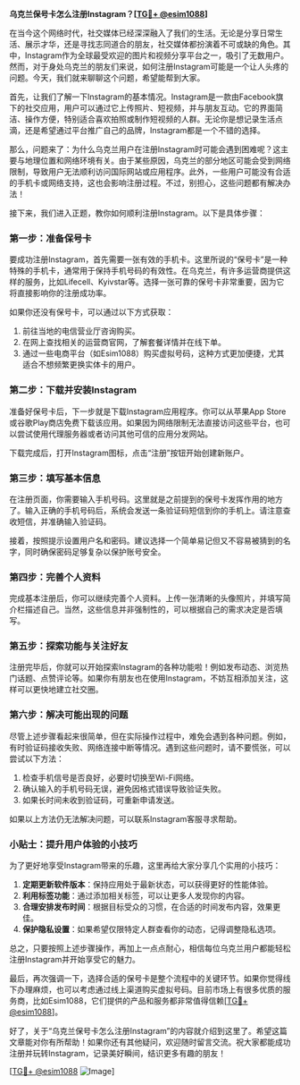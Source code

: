 **乌克兰保号卡怎么注册Instagram？[[TG💪+ @esim1088](https://t.me/s/esim1088)]**

在当今这个网络时代，社交媒体已经深深融入了我们的生活。无论是分享日常生活、展示才华，还是寻找志同道合的朋友，社交媒体都扮演着不可或缺的角色。其中，Instagram作为全球最受欢迎的图片和视频分享平台之一，吸引了无数用户。然而，对于身处乌克兰的朋友们来说，如何注册Instagram可能是一个让人头疼的问题。今天，我们就来聊聊这个问题，希望能帮到大家。

首先，让我们了解一下Instagram的基本情况。Instagram是一款由Facebook旗下的社交应用，用户可以通过它上传照片、短视频，并与朋友互动。它的界面简洁、操作方便，特别适合喜欢拍照或制作短视频的人群。无论你是想记录生活点滴，还是希望通过平台推广自己的品牌，Instagram都是一个不错的选择。

那么，问题来了：为什么乌克兰用户在注册Instagram时可能会遇到困难呢？这主要与地理位置和网络环境有关。由于某些原因，乌克兰的部分地区可能会受到网络限制，导致用户无法顺利访问国际网站或应用程序。此外，一些用户可能没有合适的手机卡或网络支持，这也会影响注册过程。不过，别担心，这些问题都有解决办法！

接下来，我们进入正题，教你如何顺利注册Instagram。以下是具体步骤：

### **第一步：准备保号卡**
要成功注册Instagram，首先需要一张有效的手机卡。这里所说的“保号卡”是一种特殊的手机卡，通常用于保持手机号码的有效性。在乌克兰，有许多运营商提供这样的服务，比如Lifecell、Kyivstar等。选择一张可靠的保号卡非常重要，因为它将直接影响你的注册成功率。

如果你还没有保号卡，可以通过以下方式获取：
1. 前往当地的电信营业厅咨询购买。
2. 在网上查找相关的运营商官网，了解套餐详情并在线下单。
3. 通过一些电商平台（如Esim1088）购买虚拟号码，这种方式更加便捷，尤其适合不想频繁更换实体卡的用户。

### **第二步：下载并安装Instagram**
准备好保号卡后，下一步就是下载Instagram应用程序。你可以从苹果App Store或谷歌Play商店免费下载该应用。如果因为网络限制无法直接访问这些平台，也可以尝试使用代理服务器或者访问其他可信的应用分发网站。

下载完成后，打开Instagram图标，点击“注册”按钮开始创建新账户。

### **第三步：填写基本信息**
在注册页面，你需要输入手机号码。这里就是之前提到的保号卡发挥作用的地方了。输入正确的手机号码后，系统会发送一条验证码短信到你的手机上。请注意查收短信，并准确输入验证码。

接着，按照提示设置用户名和密码。建议选择一个简单易记但又不容易被猜到的名字，同时确保密码足够复杂以保护账号安全。

### **第四步：完善个人资料**
完成基本注册后，你可以继续完善个人资料。上传一张清晰的头像照片，并填写简介栏描述自己。当然，这些信息并非强制性的，可以根据自己的需求决定是否填写。

### **第五步：探索功能与关注好友**
注册完毕后，你就可以开始探索Instagram的各种功能啦！例如发布动态、浏览热门话题、点赞评论等。如果你有朋友也在使用Instagram，不妨互相添加关注，这样可以更快地建立社交圈。

### **第六步：解决可能出现的问题**
尽管上述步骤看起来很简单，但在实际操作过程中，难免会遇到各种问题。例如，有时验证码接收失败、网络连接中断等情况。遇到这些问题时，请不要慌张，可以尝试以下方法：
1. 检查手机信号是否良好，必要时切换至Wi-Fi网络。
2. 确认输入的手机号码无误，避免因格式错误导致验证失败。
3. 如果长时间未收到验证码，可重新申请发送。

如果以上方法仍无法解决问题，可以联系Instagram客服寻求帮助。

### **小贴士：提升用户体验的小技巧**
为了更好地享受Instagram带来的乐趣，这里再给大家分享几个实用的小技巧：
1. **定期更新软件版本**：保持应用处于最新状态，可以获得更好的性能体验。
2. **利用标签功能**：通过添加相关标签，可以让更多人发现你的内容。
3. **合理安排发布时间**：根据目标受众的习惯，在合适的时间发布内容，效果更佳。
4. **保护隐私设置**：如果希望仅限特定人群查看你的动态，记得调整隐私选项。

总之，只要按照上述步骤操作，再加上一点点耐心，相信每位乌克兰用户都能轻松注册Instagram并开始享受它的魅力。

最后，再次强调一下，选择合适的保号卡是整个流程中的关键环节。如果你觉得线下办理麻烦，也可以考虑通过线上渠道购买虚拟号码。目前市场上有很多优质的服务商，比如Esim1088，它们提供的产品和服务都非常值得信赖[[TG💪+ @esim1088](https://t.me/s/esim1088)]。

好了，关于“乌克兰保号卡怎么注册Instagram”的内容就介绍到这里了。希望这篇文章能对你有所帮助！如果你还有其他疑问，欢迎随时留言交流。祝大家都能成功注册并玩转Instagram，记录美好瞬间，结识更多有趣的朋友！

[[TG💪+ @esim1088](https://t.me/s/esim1088) ![Image](https://i.postimg.cc/4NQfJmqS/Snipaste-2025-05-13-00-14-12.png)]